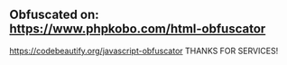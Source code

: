 Obfuscated on:
https://www.phpkobo.com/html-obfuscator
-------------------------------------------
https://codebeautify.org/javascript-obfuscator
THANKS FOR SERVICES!
